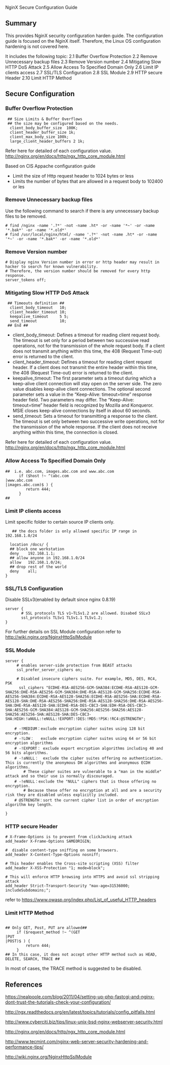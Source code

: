 NginX Secure Configuration Guide

## Summary

This provides NginX security configuration harden guide. The
configuration guide is focused on the NginX itself. Therefore, the Linux
OS configuration hardening is not covered here.

It includes the following topic: 2.1 Buffer Overflow Protection 2.2
Remove Unnecessary backup files 2.3 Remove Version number 2.4 Mitigating
Slow HTTP DoS Attack 2.5 Allow Access To Specified Domain Only 2.6 Limit
IP clients access 2.7 SSL/TLS Configuration 2.8 SSL Module 2.9 HTTP
secure Header 2.10 Limit HTTP Method

## Secure Configuration

### Buffer Overflow Protection

```
 ## Size Limits & Buffer Overflows
 ## the size may be configured based on the needs.
  client_body_buffer_size  100K;
  client_header_buffer_size 1k;
  client_max_body_size 100k;
  large_client_header_buffers 2 1k;
```

Refer here for detailed of each configuration value.
<http://nginx.org/en/docs/http/ngx_http_core_module.html>

Based on CIS Appache configuration guide

  - Limit the size of Http request header to 1024 bytes or less
  - Limits the number of bytes that are allowed in a request body to
    102400 or les

### Remove Unnecessary backup files

Use the following command to search if there is any unnecessary backup
files to be removed.

    # find /nginx -name '.?*' -not -name .ht* -or -name '*~' -or -name '*.bak*' -or -name '*.old*'
    # find /usr/local/nginx/html/ -name '.?*' -not -name .ht* -or -name '*~' -or -name '*.bak*' -or -name '*.old*'

### Remove Version number

    # Display nginx Version number in error or http header may result in hacker to search for known vulnerability.
    # Therefore, the version number should be removed for every http response.
    server_tokens off;

### Mitigating Slow HTTP DoS Attack

```
 ## Timeouts definition ##
  client_body_timeout   10;
  client_header_timeout 10;
  keepalive_timeout     5 5;
  send_timeout          10;
 ## End ##
```

  - client_body_timeout: Defines a timeout for reading client request
    body. The timeout is set only for a period between two successive
    read operations, not for the transmission of the whole request body.
    If a client does not transmit anything within this time, the 408
    (Request Time-out) error is returned to the client.
  - client_header_timeout: Defines a timeout for reading client
    request header. If a client does not transmit the entire header
    within this time, the 408 (Request Time-out) error is returned to
    the client.
  - keepalive_timeout: The first parameter sets a timeout during which
    a keep-alive client connection will stay open on the server side.
    The zero value disables keep-alive client connections. The optional
    second parameter sets a value in the “Keep-Alive: timeout=time”
    response header field. Two parameters may differ. The “Keep-Alive:
    timeout=time” header field is recognized by Mozilla and Konqueror.
    MSIE closes keep-alive connections by itself in about 60 seconds.
  - send_timeout: Sets a timeout for transmitting a response to the
    client. The timeout is set only between two successive write
    operations, not for the transmission of the whole response. If the
    client does not receive anything within this time, the connection is
    closed.

Refer here for detailed of each configuration value.
<http://nginx.org/en/docs/http/ngx_http_core_module.html>

### Allow Access To Specified Domain Only

    ##  i.e. abc.com, images.abc.com and www.abc.com
          if ($host !~ ^(abc.com
    |www.abc.com
    |images.abc.com)$ ) {
             return 444;
          }
    ##

### Limit IP clients access

Limit specific folder to certain source IP clients only.

```
   ## the docs folder is only allowed specific IP range in 192.168.1.0/24

  location /docs/ {
  ## block one workstation
  deny    192.168.1.1;
  ## allow anyone in 192.168.1.0/24
  allow   192.168.1.0/24;
  ## drop rest of the world
  deny    all;
}
```

### SSL/TLS Configuration

Disable SSLv3(enabled by default since nginx 0.8.19)

    server {
           # SSL protocols TLS v1~TLSv1.2 are allowed. Disabed SSLv3
           ssl_protocols TLSv1 TLSv1.1 TLSv1.2;
    }

For further details on SSL Module configuration refer to
<http://wiki.nginx.org/NginxHttpSslModule>

### SSL Module

    server {
         # enables server-side protection from BEAST attacks
         ssl_prefer_server_ciphers on;

         # Disabled insecure ciphers suite. For example, MD5, DES, RC4, PSK
          ssl_ciphers "ECDHE-RSA-AES256-GCM-SHA384:ECDHE-RSA-AES128-GCM-SHA256:DHE-RSA-AES256-GCM-SHA384:DHE-RSA-AES128-GCM-SHA256:ECDHE-RSA-AES256-SHA384:ECDHE-RSA-AES128-SHA256:ECDHE-RSA-AES256-SHA:ECDHE-RSA-AES128-SHA:DHE-RSA-AES256-SHA256:DHE-RSA-AES128-SHA256:DHE-RSA-AES256-SHA:DHE-RSA-AES128-SHA:ECDHE-RSA-DES-CBC3-SHA:EDH-RSA-DES-CBC3-SHA:AES256-GCM-SHA384:AES128-GCM-SHA256:AES256-SHA256:AES128-SHA256:AES256-SHA:AES128-SHA:DES-CBC3-SHA:HIGH:!aNULL:!eNULL:!EXPORT:!DES:!MD5:!PSK:!RC4:@STRENGTH";

        # -!MEDIUM：exclude encryption cipher suites using 128 bit encryption.
        # -!LOW：   exclude encryption cipher suites using 64 or 56 bit encryption algorithms
        # -!EXPORT： exclude export encryption algorithms including 40 and 56 bits algorithms.
        # -!aNULL：  exclude the cipher suites offering no authentication. This is currently the anonymous DH algorithms and anonymous ECDH algorithms.
            # These cipher suites are vulnerable to a "man in the middle" attack and so their use is normally discouraged.
        # -!eNULL：exclude the "NULL" ciphers that is those offering no encryption.
            # Because these offer no encryption at all and are a security risk they are disabled unless explicitly included.
        # @STRENGTH：sort the current cipher list in order of encryption algorithm key length.

    }

### HTTP secure Header

    # X-Frame-Options is to prevent from clickJacking attack
    add_header X-Frame-Options SAMEORIGIN;

    #  disable content-type sniffing on some browsers.
    add_header X-Content-Type-Options nosniff;

    # This header enables the Cross-site scripting (XSS) filter
    add_header X-XSS-Protection "1; mode=block";

    # This will enforce HTTP browsing into HTTPS and avoid ssl stripping attack
    add_header Strict-Transport-Security "max-age=31536000; includeSubdomains;";

refer to <https://www.owasp.org/index.php/List_of_useful_HTTP_headers>

### Limit HTTP Method

```

## Only GET, Post, PUT are allowed##
     if ($request_method !~ ^(GET
|PUT
|POST)$ ) {
         return 444;
     }
## In this case, it does not accept other HTTP method such as HEAD, DELETE, SEARCH, TRACE ##
```

In most of cases, the TRACE method is suggested to be disabled.

## References

<https://nealpoole.com/blog/2011/04/setting-up-php-fastcgi-and-nginx-dont-trust-the-tutorials-check-your-configuration/>

<http://ngx.readthedocs.org/en/latest/topics/tutorials/config_pitfalls.html>

<http://www.cyberciti.biz/tips/linux-unix-bsd-nginx-webserver-security.html>

<http://nginx.org/en/docs/http/ngx_http_core_module.html>

<http://www.tecmint.com/nginx-web-server-security-hardening-and-performance-tips/>

<http://wiki.nginx.org/NginxHttpSslModule>